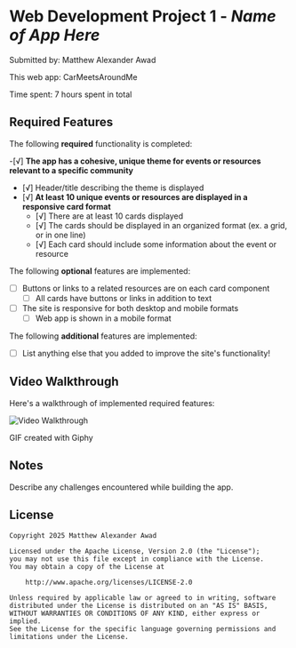 # Web Development Project 1 - *Name of App Here*

Submitted by: Matthew Alexander Awad

This web app: CarMeetsAroundMe

Time spent: 7 hours spent in total

## Required Features

The following **required** functionality is completed:

-[√] **The app has a cohesive, unique theme for events or resources relevant to a specific community**
  - [√] Header/title describing the theme is displayed
- [√] **At least 10 unique events or resources are displayed in a responsive card format**
  - [√] There are at least 10 cards displayed 
  - [√] The cards should be displayed in an organized format (ex. a grid, or in one line)
  - [√] Each card should include some information about the event or resource


The following **optional** features are implemented:

- [ ] Buttons or links to a related resources are on each card component
  - [ ] All cards have buttons or links in addition to text
- [ ] The site is responsive for both desktop and mobile formats
  - [ ] Web app is shown in a mobile format

The following **additional** features are implemented:

* [ ] List anything else that you added to improve the site's functionality!

## Video Walkthrough

Here's a walkthrough of implemented required features:

<img src='https://giphy.com/gifs/0RWGT4sICweRa8FlOm' title='Video Walkthrough' width='' alt='Video Walkthrough' />


GIF created with Giphy
## Notes

Describe any challenges encountered while building the app.
## License

    Copyright 2025 Matthew Alexander Awad

    Licensed under the Apache License, Version 2.0 (the "License");
    you may not use this file except in compliance with the License.
    You may obtain a copy of the License at

        http://www.apache.org/licenses/LICENSE-2.0

    Unless required by applicable law or agreed to in writing, software
    distributed under the License is distributed on an "AS IS" BASIS,
    WITHOUT WARRANTIES OR CONDITIONS OF ANY KIND, either express or implied.
    See the License for the specific language governing permissions and
    limitations under the License.